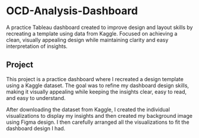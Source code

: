 # OCD-Analysis-Dashboard
A practice Tableau dashboard created to improve design and layout skills by recreating a template using data from Kaggle. Focused on achieving a clean, visually appealing design while maintaining clarity and easy interpretation of insights.

## Project
This project is a practice dashboard where I recreated a design template using a Kaggle dataset. The goal was to refine my dashboard design skills, making it visually appealing while keeping the insights clear, easy to read, and easy to understand.

After downloading the dataset from Kaggle, I created the individual visualizations to display my insights and then created my background image using Figma design. I then carefully arranged all the visualizations to fit the dashboard design I had. 

